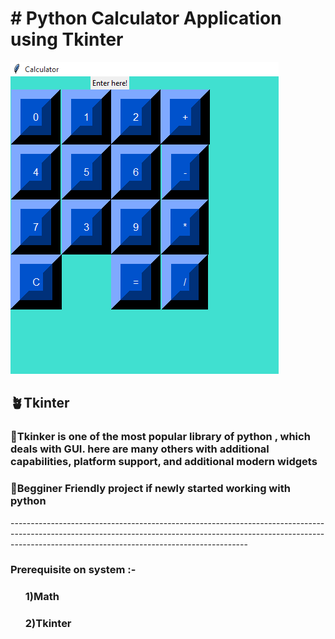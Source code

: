 <H1># Python Calculator Application using Tkinter</H1>


![Calculator](https://github.com/12rashic/pythoncalculatorapp/blob/master/calimage.PNG)
<h2>🪴Tkinter</h2>
<h3>🌈Tkinker is one of the most popular library of python , which deals with GUI. here are many others with additional capabilities, platform support, and additional modern widgets</h3>
<h3> 🌈Begginer Friendly project if newly started working with python</h3>
-----------------------------------------------------------------------------------------------------------------------------------------------------------------------------------------------------------------------
<H3>Prerequisite on system :- </H3>

<OL><H3><STRONG>  1)Math </STRONG></H3> </OL>
<OL><H3><STRONG>  2)Tkinter </STRONG></H3> </OL>

